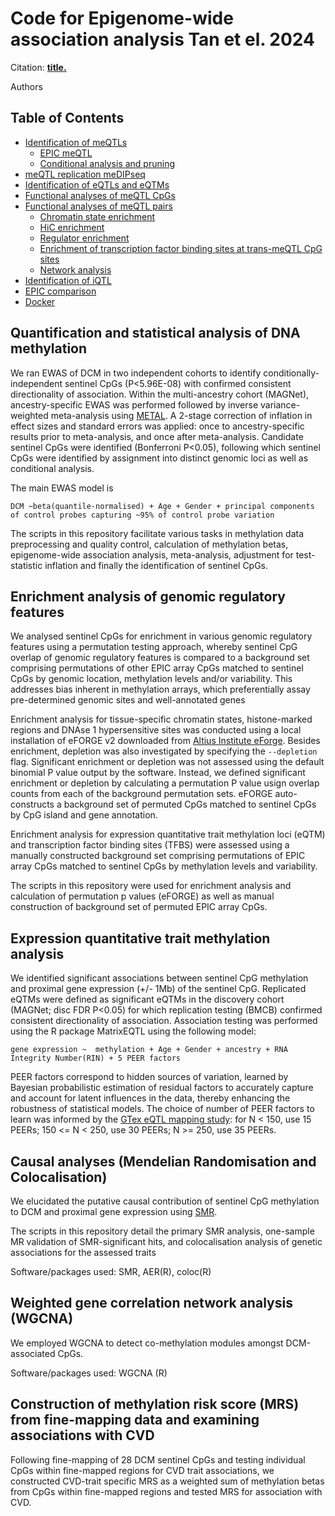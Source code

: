 # Code for Epigenome-wide association analysis Tan et el. 2024

Citation: 
**[title.](URL)**

Authors

## Table of Contents


   * [Identification of meQTLs](#identification-of-meqtls)
      * [EPIC meQTL](#epic-meqtl)
      * [Conditional analysis and pruning](#conditional-analysis-and-pruning)
   * [meQTL replication meDIPseq](#meqtl-replication-medipseq) 
   * [Identification of eQTLs and eQTMs](#identification-of-eqtls-and-eqtms)
   * [Functional analyses of meQTL CpGs](#functional-analyses-of-meqtl-cpgs)
   * [Functional analyses of meQTL pairs](#functional-analyses-of-meqtl-pairs)
      * [Chromatin state enrichment](#chromatin-state-enrichment)
      * [HiC enrichment](#hic-enrichment)
      * [Regulator enrichment](#regulator-enrichment)
      * [Enrichment of transcription factor binding sites at trans-meQTL CpG sites](#enrichment-of-transcription-factor-binding-sites-at-trans-meqtl-cpg-sites)
      * [Network analysis](#network-analysis)
   * [Identification of iQTL](#identification-of-iqtl)
   * [EPIC comparison](#epic-comparison)
   * [Docker](#docker)


## Quantification and statistical analysis of DNA methylation 

We ran EWAS of DCM in two independent cohorts to identify conditionally-independent sentinel CpGs (P<5.96E-08) with confirmed consistent directionality of association. Within the multi-ancestry cohort (MAGNet), ancestry-specific EWAS was performed followed by inverse variance-weighted meta-analysis using [METAL](https://csg.sph.umich.edu/abecasis/metal/). A 2-stage correction of inflation in effect sizes and standard errors was applied: once to ancestry-specific results prior to meta-analysis, and once after meta-analysis. Candidate sentinel CpGs were identified (Bonferroni P<0.05), following which sentinel CpGs were identified by assignment into distinct genomic loci as well as conditional analysis. 

The main EWAS model is

```
DCM ~beta(quantile-normalised) + Age + Gender + principal components of control probes capturing ~95% of control probe variation 
```

The scripts in this repository facilitate various tasks in methylation data preprocessing and quality control, calculation of methylation betas, epigenome-wide association analysis, meta-analysis, adjustment for test-statistic inflation and finally the identification of sentinel CpGs.

## Enrichment analysis of genomic regulatory features

We analysed sentinel CpGs for enrichment in various genomic regulatory features using a permutation testing approach, whereby sentinel CpG overlap of genomic regulatory features is compared to a background set comprising permutations of other EPIC array CpGs matched to sentinel CpGs by genomic location, methylation levels and/or variability. This addresses bias inherent in methylation arrays, which preferentially assay pre-determined genomic sites and well-annotated genes

Enrichment analysis for tissue-specific chromatin states, histone-marked regions and DNAse 1 hypersensitive sites was conducted using a local installation of eFORGE v2 downloaded from [Altius Institute eForge](https://eforge.altiusinstitute.org/). Besides enrichment, depletion was also investigated by specifying the  `--depletion` flag. Significant enrichment or depletion was not assessed using the default binomial P value output by the software. Instead, we defined significant enrichment or depletion by calculating a permutation P value usign overlap counts from each of the background permutation sets. eFORGE auto-constructs a background set of permuted CpGs matched to sentinel CpGs by CpG island and gene annotation. 

Enrichment analysis for expression quantitative trait methylation loci (eQTM) and transcription factor binding sites (TFBS) were assessed using a manually constructed background set comprising permutations of EPIC array CpGs matched to sentinel CpGs by methylation levels and variability.

The scripts in this repository were used for enrichment analysis and calculation of permutation p values (eFORGE) as well as manual construction of background set of permuted EPIC array CpGs. 

## Expression quantitative trait methylation analysis

We identified significant associations between sentinel CpG methylation and proximal gene expression (+/- 1Mb) of the sentinel CpG. Replicated eQTMs were defined as significant 
eQTMs in the discovery cohort (MAGNet; disc FDR P<0.05) for which replication testing (BMCB) confirmed consistent directionality of association. Association testing was performed using the R package MatrixEQTL using the following model: 

```
gene expression ~  methylation + Age + Gender + ancestry + RNA Integrity Number(RIN) + 5 PEER factors
```

PEER factors correspond to hidden sources of variation, learned by Bayesian probabilistic estimation of residual factors to accurately capture and account for latent influences in the data, thereby enhancing the robustness of statistical models. The choice of number of PEER factors to learn was informed by the [GTex eQTL mapping study](https//www.nature.com/articles/nature24277): for N < 150, use 15 PEERs; 150 <= N < 250, use 30 PEERs; N >= 250, use 35 PEERs. 

## Causal analyses (Mendelian Randomisation and Colocalisation) 

We elucidated the putative causal contribution of sentinel CpG methylation to DCM and proximal gene expression using [SMR](https://yanglab.westlake.edu.cn/software/smr/#Overview).

The scripts in this repository detail the primary SMR analysis, one-sample MR validation of SMR-significant hits, and colocalisation analysis of genetic associations for the assessed traits

Software/packages used: SMR, AER(R), coloc(R)

## Weighted gene correlation network analysis (WGCNA)

We employed WGCNA to detect co-methylation modules amongst DCM-associated CpGs.

Software/packages used: WGCNA (R)

## Construction of methylation risk score (MRS) from fine-mapping data and examining associations with CVD

Following fine-mapping of 28 DCM sentinel CpGs and testing individual CpGs within fine-mapped regions for CVD trait associations, we constructed CVD-trait specific MRS as a weighted sum of methylation betas from CpGs within fine-mapped regions and tested MRS for association with CVD.



